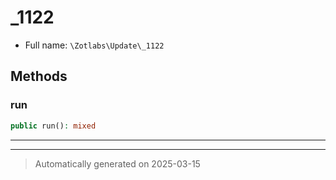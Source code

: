 
# _1122





* Full name: `\Zotlabs\Update\_1122`




## Methods


### run



```php
public run(): mixed
```












***


***
> Automatically generated on 2025-03-15
